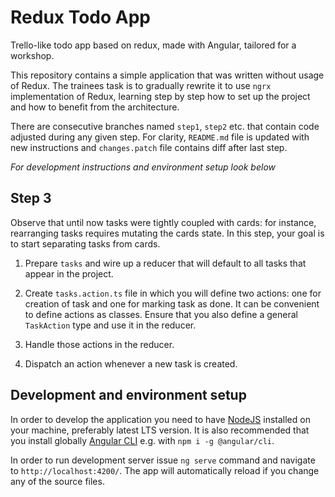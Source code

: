 # Redux Todo App

Trello-like todo app based on redux, made with Angular, tailored for a workshop.

This repository contains a simple application that was written without usage of Redux.
The trainees task is to gradually rewrite it to use `ngrx` implementation of Redux, learning
step by step how to set up the project and how to benefit from the architecture.

There are consecutive branches named `step1`, `step2` etc. that contain code adjusted during
any given step. For clarity, `README.md` file is updated with new instructions and `changes.patch`
file contains diff after last step.

*For development instructions and environment setup look below* 

## Step 3
Observe that until now tasks were tightly coupled with cards: for instance,
rearranging tasks requires mutating the cards state. In this step, your goal is to
start separating tasks from cards.

1. Prepare `tasks` and wire up a reducer that will default to all tasks 
   that appear in the project.
   
2. Create `tasks.action.ts` file in which you will define two actions: 
   one for creation of task and one for marking task as done. It can be convenient
   to define actions as classes. 
   Ensure that you also define a general `TaskAction` type and use it in 
   the reducer.
   
3. Handle those actions in the reducer.

4. Dispatch an action whenever a new task is created. 

## Development and environment setup

In order to develop the application you need to have [NodeJS](https://nodejs.org/en/download/) 
installed on your machine, preferably latest LTS version.
It is also recommended that you install globally [Angular CLI](https://github.com/angular/angular-cli)
e.g. with `npm i -g @angular/cli`.

In order to run development server issue `ng serve` command and navigate to `http://localhost:4200/`. 
The app will automatically reload if you change any of the source files.
